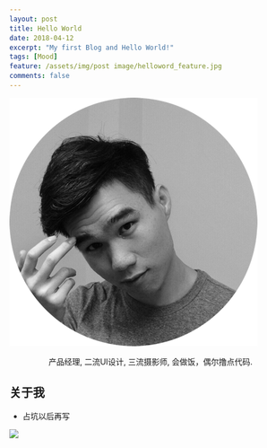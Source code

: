```yaml
---
layout: post
title: Hello World
date: 2018-04-12
excerpt: "My first Blog and Hello World!"
tags: [Mood]
feature: /assets/img/post image/helloword_feature.jpg
comments: false
---
```

![](/assets/Img/logo.png)   
<center>产品经理, 二流UI设计, 三流摄影师, 会做饭，偶尔撸点代码.</center>

## 关于我
* 占坑以后再写


![](https://cloud.githubusercontent.com/assets/754514/14509720/61c61058-01d6-11e6-93ab-0918515ecd56.png)   
